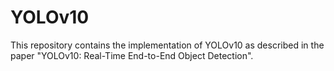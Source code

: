 # YOLOv10
This repository contains the implementation of YOLOv10 as described in the paper "YOLOv10: Real-Time End-to-End Object Detection".
